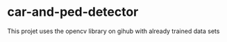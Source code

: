 # car-and-ped-detector

This projet uses the opencv library on gihub with already trained data sets
